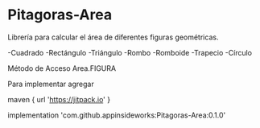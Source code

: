 # Pitagoras-Area

Librería para calcular el área de diferentes figuras geométricas.

-Cuadrado
-Rectángulo
-Triángulo
-Rombo
-Romboide
-Trapecio
-Círculo

Método de Acceso Area.FIGURA

Para implementar agregar
  
maven { url 'https://jitpack.io' }

implementation 'com.github.appinsideworks:Pitagoras-Area:0.1.0'

  
